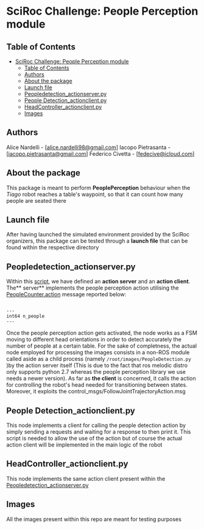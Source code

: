# SciRoc Challenge: People Perception module

## Table of Contents
- [SciRoc Challenge: People Perception module](#sciroc-challenge-people-perception-module)
  - [Table of Contents](#table-of-contents)
  - [Authors](#authors)
  - [About the package](#about-the-package)
  - [Launch file](#launch-file)
  - [Peopledetection_actionserver.py](#peopledetection_actionserverpy)
  - [People Detection_actionclient.py](#people-detection_actionclientpy)
  - [HeadController_actionclient.py](#headcontroller_actionclientpy)
  - [Images](#images)

## Authors 
Alice Nardelli - [alice.nardelli98@gmail.com]
Iacopo Pietrasanta - [iacopo.pietrasanta@gmail.com]
Federico Civetta - [fedecive@icloud.com]

## About the package
This package is meant to perform **PeoplePerception** behaviour when the *Tiago* robot reaches a table's waypoint, so that it can count how many people are seated there 

## Launch file
After having launched the simulated environment provided by the SciRoc organizers, this package can be tested through a **launch file** that can be found within the respective directory

## Peopledetection_actionserver.py
Within this [script](https://github.com/AliceNardelli/images/blob/environment/people_perception/scripts/PeopleDetection_actionserver.py), we have defined an **action server** and an **action client**. The** server** implements the people perception action utilising the [PeopleCounter.action](https://github.com/AliceNardelli/images/blob/environment/people_perception/action/PeopleCounter.action)  message reported below: 


```

---
int64 n_people
---
```
Once the people perception action gets activated, the node works as a FSM moving to different head orientations in order to detect accurately the number of people at a certain table. For the sake of completness, the actual node employed for processing the images consists in a non-ROS module called aside as a child process (namely `/root/images/PeopleDetection.py` )by the action server itself (This is due to the fact that ros melodic distro  only supports python 2.7 whereas the people perception library we use needs a newer version).
As far as **the client** is concerned, it calls the action for controlling the robot's head needed for transitioning between states. Moreover, it exploits the control_msgs/FollowJointTrajectoryAction.msg 

## People Detection_actionclient.py
This node implements a client for calling the people detection action by simply sending a requests and waiting for a response to then print it. This script is needed to allow the use of the action but of course the actual action client will be implemented in the main logic of the robot 

## HeadController_actionclient.py
This node implements the same action client present within the [Peopledetection_actionserver.py](https://github.com/AliceNardelli/images/blob/environment/people_perception/scripts/PeopleDetection_actionserver.py) 

## Images

All the images present within this repo are meant for testing purposes 